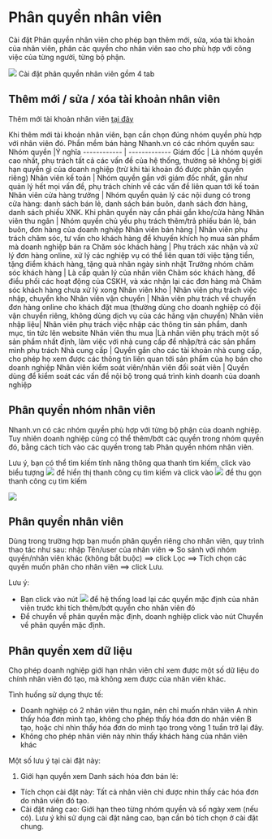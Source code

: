 # Phân quyền nhân viên
Cài đặt Phân quyền nhân viên cho phép bạn thêm mới, sửa, xóa tài khoản của nhân viên, phân các quyền cho nhân viên sao cho phù hợp với công việc của từng người, từng bộ phận.

![](https://raw.githubusercontent.com/nhanhapi/manual/master/docs/cai-dat/img/phan-quyen-nhan-vien-1.PNG)
Cài đặt phân quyền nhân viên gồm 4 tab
## Thêm mới / sửa / xóa tài khoản nhân viên
Thêm mới tài khoản nhân viên [tại đây](https://new.nhanh.vn/store/user/index)

Khi thêm mới tài khoản nhân viên, bạn cần chọn đúng nhóm quyền phù hợp với nhân viên đó. Phần mềm bán hàng Nhanh.vn có các nhóm quyền sau:
Nhóm quyền |Ý nghĩa
------------ | -------------
Giám đốc | Là nhóm quyền cao nhất, phụ trách tất cả các vấn đề của hệ thống, thường sẽ không bị giới hạn quyền gì của doanh nghiệp (trừ khi tài khoản đó được phân quyền riêng)
Nhân viên kế toán | Nhóm quyền gần với giám đốc nhất, gần như quản lý hết mọi vấn đề, phụ trách chính về các vấn đề liên quan tới kế toán
Nhân viên cửa hàng trưởng | Nhóm quyền quản lý các nội dung có trong cửa hàng: danh sách bán lẻ, danh sách bán buôn, danh sách đơn hàng, danh sách phiếu XNK. Khi phân quyền này cần phải gắn kho/cửa hàng
Nhân viên thu ngân | Nhóm quyền chủ yếu phụ trách thêm/trả phiếu bán lẻ, bán buôn, đơn hàng của doanh nghiệp
Nhân viên bán hàng | Nhân viên phụ trách chăm sóc, tư vấn cho khách hàng để khuyến khích họ mua sản phẩm mà doanh nghiệp bán ra
Chăm sóc khách hàng | Phụ trách xác nhận và xử lý đơn hàng online, xử lý các nghiệp vụ có thể liên quan tới việc tặng tiền, tặng điểm khách hàng, tặng quà nhân ngày sinh nhật
Trưởng nhóm chăm sóc khách hàng | Là cấp quản lý của nhân viên Chăm sóc khách hàng, để điều phối các hoạt động của CSKH, và xác nhận lại các đơn hàng mà Chăm sóc khách hàng chưa xử lý xong
Nhân viên kho | Nhân viên phụ trách việc nhập, chuyển kho
Nhân viên vận chuyển | Nhân viên phụ trách về chuyển đơn hàng online cho khách đặt mua (thường dùng cho doanh nghiệp có đội vận chuyển riêng, không dùng dịch vụ của các hãng vận chuyển)
Nhân viên nhập liệu| Nhân viên phụ trách việc nhập các thông tin sản phẩm, danh mục, tin tức lên website
Nhân viên thu mua |Là nhân viên phụ trách một số sản phẩm nhất định, làm việc với nhà cung cấp để nhập/trả các sản phẩm mình phụ trách
Nhà cung cấp | Quyền gắn cho các tài khoản nhà cung cấp, cho phép họ xem được các thông tin liên quan tới sản phẩm của họ bán cho doanh nghiệp
Nhân viên kiểm soát viên/nhân viên đối soát viên | Quyền dùng để kiểm soát các vấn đề nội bộ trong quá trình kinh doanh của doanh nghiệp
## Phân quyền nhóm nhân viên
Nhanh.vn có các nhóm quyền phù hợp với từng bộ phận của doanh nghiệp. Tuy nhiên doanh nghiệp cũng có thể thêm/bớt các quyền trong nhóm quyền đó, bằng cách tích vào các quyền trong tab Phân quyền nhóm nhân viên.

Lưu ý, bạn có thể tìm kiếm tính năng thông qua thanh tìm kiếm, click vào biểu tượng ![](https://raw.githubusercontent.com/nhanhapi/manual/master/docs/cai-dat/img/phan-quyen-nhan-vien-2.PNG?token=AQA4NCRA2XPDE272AW5E4S266GEW6) để hiển thị thanh công cụ tìm kiếm và click vào ![](https://raw.githubusercontent.com/nhanhapi/manual/master/docs/cai-dat/img/phan-quyen-nhan-vien-3.PNG?token=AQA4NCV5SEPQDJ5WFLLIIRS66GFRK) để thu gọn thanh công cụ tìm kiếm 

![](https://raw.githubusercontent.com/nhanhapi/manual/master/docs/cai-dat/img/phan-quyen-nhan-vien-4.PNG?token=AQA4NCQNMQMPW5T26GJGFXK66GE42)
## Phân quyền nhân viên
Dùng trong trường hợp bạn muốn phân quyền riêng cho nhân viên, quy trình thao tác như sau: nhập Tên/user của nhân viên => So sánh với nhóm quyền/nhân viên khác (không bắt buộc) ==> click Lọc ==> Tích chọn các quyền muốn phân cho nhân viên ==> click Lưu.

Lưu ý:

- Bạn click vào nút ![](https://raw.githubusercontent.com/nhanhapi/manual/master/docs/cai-dat/img/phan-quyen-nhan-vien-5.PNG?token=AQA4NCTYNL5X5KCFI2UVFXS66GGJC) để hệ thống load lại các quyền mặc định của nhân viên trước khi tích thêm/bớt quyền cho nhân viên đó
- Để chuyển về phân quyền mặc định, doanh nghiệp click vào nút Chuyển về phân quyền mặc định.
## Phân quyền xem dữ liệu
Cho phép doanh nghiệp giới hạn nhân viên chỉ xem được một số dữ liệu do chính nhân viên đó tạo, mà không xem được của nhân viên khác.

Tình huống sử dụng thực tế:

- Doanh nghiệp có 2 nhân viên thu ngân, nên chỉ muốn nhân viên A nhìn thấy hóa đơn mình tạo, không cho phép thấy hóa đơn do nhân viên B tạo, hoặc chỉ nhìn thấy hóa đơn do mình tạo trong vòng 1 tuần trở lại đây.
- Không cho phép nhân viên này nhìn thấy khách hàng của nhân viên khác

Một số lưu ý tại cài đặt này:
1. Giới hạn quyền xem Danh sách hóa đơn bán lẻ:
- Tích chọn cài đặt này: Tất cả nhân viên chỉ được nhìn thấy các hóa đơn do nhân viên đó tạo.
- Cài đặt nâng cao: Giới hạn theo từng nhóm quyền và số ngày xem (nếu có). Lưu ý khi sử dụng cài đặt nâng cao, bạn cần bỏ tích chọn ở cài đặt chung.

